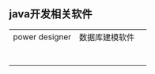 ## java开发相关软件





|                |                |      |
| -------------- | -------------- | ---- |
| power designer | 数据库建模软件 |      |
|                |                |      |
|                |                |      |
|                |                |      |
|                |                |      |
|                |                |      |
|                |                |      |
|                |                |      |

